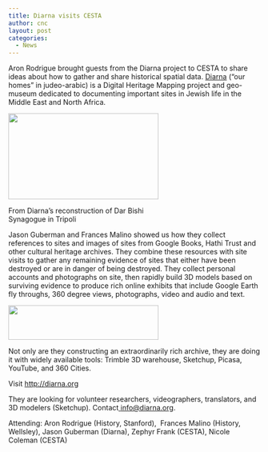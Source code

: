 ```yaml
---
title: Diarna visits CESTA
author: cnc
layout: post
categories:
  - News
---
```

Aron Rodrigue brought guests from the Diarna project to CESTA to share ideas about how to gather and share historical spatial data. [Diarna][1] (&#8220;our homes&#8221; in judeo-arabic) is a Digital Heritage Mapping project and geo-museum dedicated to documenting important sites in Jewish life in the Middle East and North Africa.

<div id="attachment_595" class="wp-caption alignnone" style="width: 310px">
  <a href="https://cesta.stanford.edu/wp-content/uploads/2013/05/Screen-Shot-2013-05-14-at-9.14.28-AM.png"><img class="size-medium wp-image-595" title="Dar Bishi Synagogue" src="https://cesta.stanford.edu/wp-content/uploads/2013/05/Screen-Shot-2013-05-14-at-9.14.28-AM-300x172.png" alt="" width="300" height="172" /></a><p class="wp-caption-text">
    From Diarna&#8217;s reconstruction of Dar Bishi Synagogue in Tripoli
  </p>
</div>

Jason Guberman and Frances Malino showed us how they collect references to sites and images of sites from Google Books, Hathi Trust and other cultural heritage archives. They combine these resources with site visits to gather any remaining evidence of sites that either have been destroyed or are in danger of being destroyed. They collect personal accounts and photographs on site, then rapidly build 3D models based on surviving evidence to produce rich online exhibits that include Google Earth fly throughs, 360 degree views, photographs, video and audio and text.

[<img class="alignnone size-medium wp-image-593" title="177__820x740_esther-banner" src="https://cesta.stanford.edu/wp-content/uploads/2013/05/177__820x740_esther-banner-300x69.png" alt="" width="300" height="69" />][2]

Not only are they constructing an extraordinarily rich archive, they are doing it with widely available tools: Trimble 3D warehouse, Sketchup, Picasa, YouTube, and 360 Cities.

Visit http://diarna.org

They are looking for volunteer researchers, videographers, translators, and 3D modelers (Sketchup). Contact[ info@diarna.org][3].

Attending: Aron Rodrigue (History, Stanford),  Frances Malino (History, Wellsley), Jason Guberman (Diarna), Zephyr Frank (CESTA), Nicole Coleman (CESTA)

 [1]: http://diarna.org
 [2]: https://cesta.stanford.edu/wp-content/uploads/2013/05/177__820x740_esther-banner.png
 [3]: mailto:info@diarna.org

